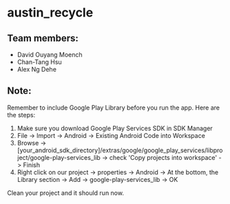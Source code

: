 austin_recycle
==============

Team members:
--------------
* David Ouyang Moench
* Chan-Tang Hsu
* Alex Ng Dehe

Note:
-----
Remember to include Google Play Library before you run the app. Here are the steps:
1. Make sure you download Google Play Services SDK in SDK Manager
2. File -> Import -> Android -> Existing Android Code into Workspace
3. Browse -> [your_android_sdk_directory]/extras/google/google_play_services/libproject/google-play-services_lib -> check 'Copy projects into workspace' -> Finish
4. Right click on our project -> properties -> Android -> At the bottom, the Library section -> Add -> google-play-services_lib -> OK

Clean your project and it should run now.